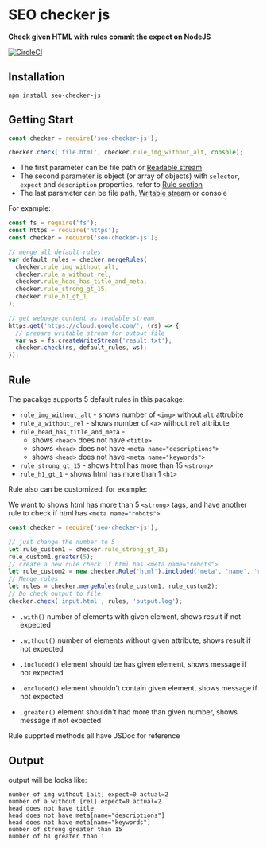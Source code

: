 # SEO checker js #

**Check given HTML with rules commit the expect on NodeJS**

[![CircleCI](https://circleci.com/gh/sharowyeh/seo-checker-js.svg?style=svg)](https://circleci.com/gh/sharowyeh/seo-checker-js)

## Installation ##

`npm install seo-checker-js`

## Getting Start ##

```js
const checker = require('seo-checker-js');

checker.check('file.html', checker.rule_img_without_alt, console);
```

- The first parameter can be file path or [Readable stream](https://nodejs.org/api/stream.html#stream_readable_streams)
- The second parameter is object (or array of objects) with `selector`, `expect` and `description` properties, refer to [Rule section](https://github.com/sharowyeh/seo-checker-js#rule)
- The last parameter can be file path, [Writable stream](https://nodejs.org/api/stream.html#stream_readable_streams) or console

For example:

```js
const fs = require('fs');
const https = require('https');
const checker = require('seo-checker-js');

// merge all default rules
var default_rules = checker.mergeRules(
  checker.rule_img_without_alt,
  checker.rule_a_without_rel,
  checker.rule_head_has_title_and_meta,
  checker.rule_strong_gt_15,
  checker.rule_h1_gt_1
);

// get webpage content as readable stream
https.get('https://cloud.google.com/', (rs) => {
  // prepare writable stream for output file
  var ws = fs.createWriteStream('result.txt');
  checker.check(rs, default_rules, ws);
});
```

## Rule ##

The pacakge supports 5 default rules in this pacakge:
- `rule_img_without_alt` - shows number of `<img>` without `alt` attrubite
- `rule_a_without_rel` - shows number of `<a>` without `rel` attribute
- `rule_head_has_title_and_meta` -
  - shows `<head>` does not have `<title>`
  - shows `<head>` does not have `<meta name="descriptions">`
  - shows `<head>` does not have `<meta name="keywords">`
- `rule_strong_gt_15` - shows html has more than 15 `<strong>`
- `rule_h1_gt_1` - shows html has more than 1 `<h1>`

Rule also can be customized, for example:

We want to shows html has more than 5 `<strong>` tags, and have another rule to check if html has `<meta name="robots">`
```js
const checker = require('seo-checker-js');

// just change the number to 5
let rule_custom1 = checker.rule_strong_gt_15;
rule_custom1.greater(5);
// create a new rule check if html has <meta name="robots">
let rule_custom2 = new checker.Rule('html').included('meta', 'name', 'robots');
// Merge rules
let rules = checker.mergeRules(rule_custom1, rule_custom2);
// Do check output to file
checker.check('input.html', rules, 'output.log');
```

- `.with()` number of elements with given element, shows result if not expected

- `.without()` number of elements without given attribute, shows result if not expected

- `.included()` element should be has given element, shows message if not expected

- `.excluded()` element shouldn't contain given element, shows message if not expected

- `.greater()` element shouldn't had more than given number, shows message if not expected

Rule supprted methods all have JSDoc for reference


## Output ##

output will be looks like:
```
number of img without [alt] expect=0 actual=2
number of a without [rel] expect=0 actual=2
head does not have title
head does not have meta[name="descriptions"]
head does not have meta[name="keywords"]
number of strong greater than 15
number of h1 greater than 1
```
